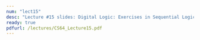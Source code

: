 ```yaml
---
num: "lect15"
desc: "Lecture #15 slides: Digital Logic: Exercises in Sequential Logic"
ready: true
pdfurl: /lectures/CS64_Lecture15.pdf
---
```


